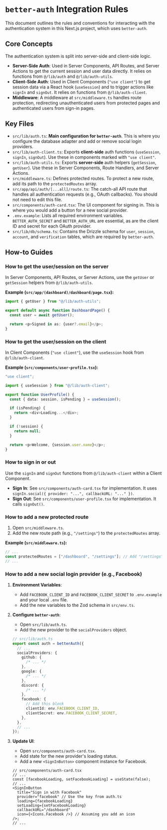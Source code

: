 # `better-auth` Integration Rules

This document outlines the rules and conventions for interacting with the authentication system in this Next.js project, which uses `better-auth`.

## Core Concepts

The authentication system is split into server-side and client-side logic.

- **Server-Side Auth**: Used in Server Components, API Routes, and Server Actions to get the current session and user data directly. It relies on functions from `@/lib/auth` and `@/lib/auth-utils`.
- **Client-Side Auth**: Used in Client Components (`"use client"`) to get session data via a React hook (`useSession`) and to trigger actions like `signIn` and `signOut`. It relies on functions from `@/lib/auth-client`.
- **Middleware**: A middleware at `src/middleware.ts` handles route protection, redirecting unauthenticated users from protected pages and authenticated users from sign-in pages.

## Key Files

- `src/lib/auth.ts`: **Main configuration for `better-auth`**. This is where you configure the database adapter and add or remove social login providers.
- `src/lib/auth-client.ts`: Exports **client-side** auth functions (`useSession`, `signIn`, `signOut`). Use these in components marked with `"use client"`.
- `src/lib/auth-utils.ts`: Exports **server-side** auth helpers (`getSession`, `getUser`). Use these in Server Components, Route Handlers, and Server Actions.
- `src/middleware.ts`: Defines protected routes. To protect a new route, add its path to the `protectedRoutes` array.
- `src/app/api/auth/[...all]/route.ts`: The catch-all API route that handles all authentication requests (e.g., OAuth callbacks). You should not need to edit this file.
- `src/components/auth-card.tsx`: The UI component for signing in. This is where you would add a button for a new social provider.
- `.env.example`: Lists all required environment variables. `BETTER_AUTH_SECRET` and `BETTER_AUTH_URL` are essential, as are the client ID and secret for each OAuth provider.
- `src/lib/db/schema.ts`: Contains the Drizzle schema for `user`, `session`, `account`, and `verification` tables, which are required by `better-auth`.

## How-to Guides

### How to get the user/session on the server

In Server Components, API Routes, or Server Actions, use the `getUser` or `getSession` helpers from `@/lib/auth-utils`.

**Example (`src/app/(dashboard)/dashboard/page.tsx`):**

```typescript
import { getUser } from "@/lib/auth-utils";

export default async function DashboardPage() {
  const user = await getUser();

  return <p>Signed in as: {user?.email}</p>;
}
```

### How to get the user/session on the client

In Client Components (`"use client"`), use the `useSession` hook from `@/lib/auth-client`.

**Example (`src/components/user-profile.tsx`):**

```typescript
"use client";

import { useSession } from "@/lib/auth-client";

export function UserProfile() {
  const { data: session, isPending } = useSession();

  if (isPending) {
    return <div>Loading...</div>;
  }

  if (!session) {
    return null;
  }

  return <p>Welcome, {session.user.name}</p>;
}
```

### How to sign in or out

Use the `signIn` and `signOut` functions from `@/lib/auth-client` within a Client Component.

- **Sign In**: See `src/components/auth-card.tsx` for implementation. It uses `signIn.social({ provider: "...", callbackURL: "..." })`.
- **Sign Out**: See `src/components/user-profile.tsx` for implementation. It calls `signOut()`.

### How to add a new protected route

1.  Open `src/middleware.ts`.
2.  Add the new route path (e.g., `"/settings"`) to the `protectedRoutes` array.

**Example (`src/middleware.ts`):**

```typescript
// ...
const protectedRoutes = ["/dashboard", "/settings"]; // Add "/settings" here
// ...
```

### How to add a new social login provider (e.g., Facebook)

1.  **Environment Variables**:

    - Add `FACEBOOK_CLIENT_ID` and `FACEBOOK_CLIENT_SECRET` to `.env.example` and your local `.env` file.
    - Add the new variables to the Zod schema in `src/env.ts`.

2.  **Configure `better-auth`**:

    - Open `src/lib/auth.ts`.
    - Add the new provider to the `socialProviders` object.

    ```typescript
    // src/lib/auth.ts
    export const auth = betterAuth({
      // ...
      socialProviders: {
        github: {
          /* ... */
        },
        google: {
          /* ... */
        },
        discord: {
          /* ... */
        },
        facebook: {
          // Add this block
          clientId: env.FACEBOOK_CLIENT_ID,
          clientSecret: env.FACEBOOK_CLIENT_SECRET,
        },
      },
      // ...
    });
    ```

3.  **Update UI**:

    - Open `src/components/auth-card.tsx`.
    - Add state for the new provider's loading status.
    - Add a new `<SignInButton>` component instance for Facebook.

    ```tsx
    // src/components/auth-card.tsx
    // ...
    const [facebookLoading, setFacebookLoading] = useState(false);
    // ...
    <SignInButton
      title="Sign in with Facebook"
      provider="facebook" // Use the key from auth.ts
      loading={facebookLoading}
      setLoading={setFacebookLoading}
      callbackURL="/dashboard"
      icon={<Icons.Facebook />} // Assuming you add an icon
    />;
    // ...
    ```
